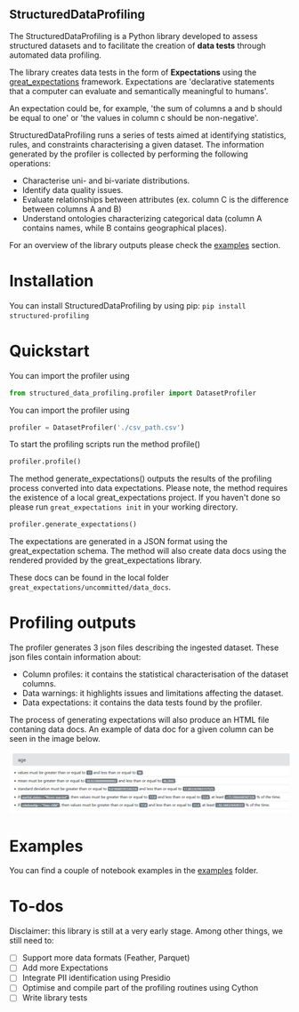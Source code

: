 
## StructuredDataProfiling

The StructuredDataProfiling is a Python library developed to assess structured datasets and to facilitate the creation of **data tests** through automated data profiling.

The library creates data tests in the form of **Expectations** using the [great_expectations](https://www.greatexpectations.io) framework. Expectations are 'declarative statements that a computer can evaluate and semantically meaningful to humans'. 

An expectation could be, for example, 'the sum of columns a and b should be equal to one' or 'the values in column c should be non-negative'.

StructuredDataProfiling runs a series of tests aimed at identifying statistics, rules, and constraints characterising a given dataset. The information generated by the profiler is collected by performing the following operations:

- Characterise uni- and bi-variate distributions.
- Identify data quality issues.
- Evaluate relationships between attributes (ex. column C is the difference between columns A and B) 
- Understand ontologies characterizing categorical data (column A contains names, while B contains geographical places).

For an overview of the library outputs please check the [examples](./examples) section.

# Installation
You can install StructuredDataProfiling by using pip:
`pip install structured-profiling
`
# Quickstart
You can import the profiler using

```python
from structured_data_profiling.profiler import DatasetProfiler
```
You can import the profiler using
```python
profiler = DatasetProfiler('./csv_path.csv')
```
To start the profiling scripts run the method profile()
```python
profiler.profile()
```
The method generate_expectations() outputs the results of the profiling process converted into data expectations. Please note, the method requires the existence of a local great_expectations project.
If you haven't done so please run ```great_expectations init``` in your working directory.
```python
profiler.generate_expectations()
```
The expectations are generated in a JSON format using the great_expectation schema. The method will also create data docs using the rendered provided by the great_expectations library. 

These docs can be found in the local folder ```great_expectations/uncommitted/data_docs```.

# Profiling outputs
The profiler generates 3 json files describing the ingested dataset. These json files contain information about:
- Column profiles: it contains the statistical characterisation of the dataset columns. 
- Data warnings: it highlights issues and limitations affecting the dataset.
- Data expectations: it contains the data tests found by the profiler.

The process of generating expectations will also produce an HTML file contaning data docs. An example of data doc for a given column can be seen in the image below.

<img alt="data docs example 1" src="https://raw.githubusercontent.com/Clearbox-AI/StructuredDataProfiling/main/examples/num_columns.PNG"/>


# Examples
You can find a couple of notebook examples in the [examples](./examples) folder.
# To-dos
Disclaimer: this library is still at a very early stage. Among other things, we still need to:

- [ ] Support more data formats (Feather, Parquet)
- [ ] Add more Expectations
- [ ] Integrate PII identification using Presidio
- [ ] Optimise and compile part of the profiling routines using Cython 
- [ ] Write library tests
